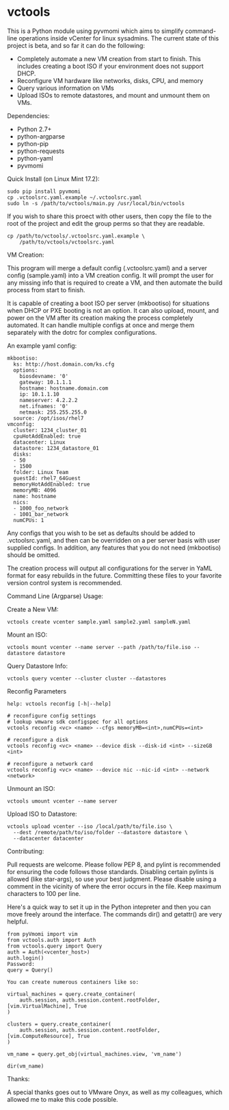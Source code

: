 vctools
======

This is a Python module using pyvmomi which aims to simplify
command-line operations inside vCenter for linux sysadmins. The current
state of this project is beta, and so far it can do the following:

  - Completely automate a new VM creation from start to finish. This
    includes creating a boot ISO if your environment does not support DHCP.
  - Reconfigure VM hardware like networks, disks, CPU, and memory
  - Query various information on VMs
  - Upload ISOs to remote datastores, and mount and unmount them on VMs.

Dependencies:
  - Python 2.7+
  - python-argparse
  - python-pip
  - python-requests
  - python-yaml
  - pyvmomi

Quick Install (on Linux Mint 17.2):

    sudo pip install pyvmomi
    cp .vctoolsrc.yaml.example ~/.vctoolsrc.yaml
    sudo ln -s /path/to/vctools/main.py /usr/local/bin/vctools

If you wish to share this proect with other users, then copy the file to
the root of the project and edit the group perms so that they are
readable.

    cp /path/to/vctools/.vctoolsrc.yaml.example \
        /path/to/vctools/vctoolsrc.yaml

VM Creation:

This program will merge a default config (.vctoolsrc.yaml) and a server
config (sample.yaml) into a VM creation config. It will prompt the user
for any missing info that is required to create a VM, and then automate
the build process from start to finish.

It is capable of creating a boot ISO per server (mkbootiso) for
situations when DHCP or PXE booting is not an option. It can also
upload, mount, and power on the VM after its creation making the process
completely automated. It can handle multiple configs at once and merge
them separately with the dotrc for complex configurations.

An example yaml config:

    mkbootiso:
      ks: http://host.domain.com/ks.cfg
      options:
        biosdevname: '0'
        gateway: 10.1.1.1
        hostname: hostname.domain.com
        ip: 10.1.1.10
        nameserver: 4.2.2.2
        net.ifnames: '0'
        netmask: 255.255.255.0
      source: /opt/isos/rhel7
    vmconfig:
      cluster: 1234_cluster_01
      cpuHotAddEnabled: true
      datacenter: Linux
      datastore: 1234_datastore_01
      disks:
      - 50
      - 1500
      folder: Linux Team
      guestId: rhel7_64Guest
      memoryHotAddEnabled: true
      memoryMB: 4096
      name: hostname
      nics:
      - 1000_foo_network
      - 1001_bar_network
      numCPUs: 1


Any configs that you wish to be set as defaults should be added to
.vctoolsrc.yaml, and then can be overridden on a per server basis with
user supplied configs. In addition, any features that you do not need
(mkbootiso) should be omitted.

The creation process will output all configurations for the server in
YaML format for easy rebuilds in the future. Committing these files to
your favorite version control system is recommended.

Command Line (Argparse) Usage:

Create a New VM:

    vctools create vcenter sample.yaml sample2.yaml sampleN.yaml

Mount an ISO:

    vctools mount vcenter --name server --path /path/to/file.iso --datastore datastore

Query Datastore Info:

    vctools query vcenter --cluster cluster --datastores

Reconfig Parameters

    help: vctools reconfig [-h|--help]

    # reconfigure config settings
    # lookup vmware sdk configspec for all options
    vctools reconfig <vc> <name> --cfgs memoryMB=<int>,numCPUs=<int>

    # reconfigure a disk
    vctools reconfig <vc> <name> --device disk --disk-id <int> --sizeGB <int>

    # reconfigure a network card
    vctools reconfig <vc> <name> --device nic --nic-id <int> --network <network>

Unmount an ISO:

    vctools umount vcenter --name server

Upload ISO to Datastore:

    vctools upload vcenter --iso /local/path/to/file.iso \
      --dest /remote/path/to/iso/folder --datastore datastore \
      --datacenter datacenter

Contributing:

Pull requests are welcome. Please follow PEP 8, and pylint is
recommended for ensuring the code follows those standards. Disabling
certain pylints is allowed (like star-args), so use your best
judgment. Please disable using a comment in the vicinity of where the
error occurs in the file. Keep maximum characters to 100 per line.

Here's a quick way to set it up in the Python intepreter and then you
can move freely around the interface. The commands dir() and getattr()
are very helpful.

    from pyVmomi import vim
    from vctools.auth import Auth
    from vctools.query import Query
    auth = Auth(<vcenter_host>)
    auth.login()
    Password:
    query = Query()

    You can create numerous containers like so:

    virtual_machines = query.create_container(
        auth.session, auth.session.content.rootFolder, [vim.VirtualMachine], True
    )

    clusters = query.create_container(
        auth.session, auth.session.content.rootFolder, [vim.ComputeResource], True
    )

    vm_name = query.get_obj(virtual_machines.view, 'vm_name')

    dir(vm_name)

Thanks:

A special thanks goes out to VMware Onyx, as well as my colleagues,
which allowed me to make this code possible.
